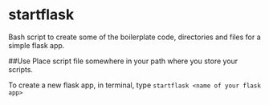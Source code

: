 # startflask
Bash script to create some of the boilerplate code, directories and files for a simple flask app.

##Use
Place script file somewhere in your path where you store your scripts.

To create a new flask app, in terminal, type `startflask <name of your flask app>`


